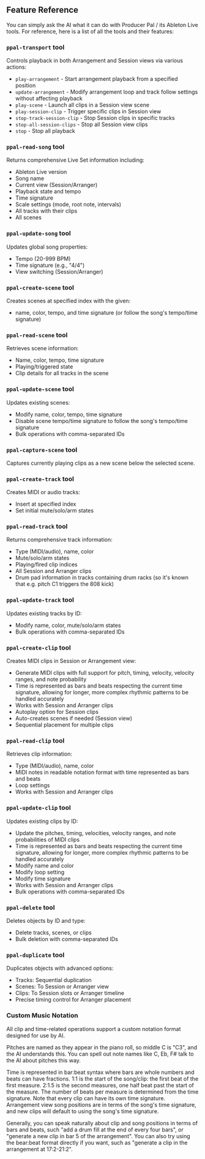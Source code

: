 ## Feature Reference

You can simply ask the AI what it can do with Producer Pal / its Ableton Live
tools. For reference, here is a list of all the tools and their features:

### `ppal-transport` tool

Controls playback in both Arrangement and Session views via various actions:

- `play-arrangement` - Start arrangement playback from a specified position
- `update-arrangement` - Modify arrangement loop and track follow settings
  without affecting playback
- `play-scene` - Launch all clips in a Session view scene
- `play-session-clip` - Trigger specific clips in Session view
- `stop-track-session-clip` - Stop Session clips in specific tracks
- `stop-all-session-clips` - Stop all Session view clips
- `stop` - Stop all playback

### `ppal-read-song` tool

Returns comprehensive Live Set information including:

- Ableton Live version
- Song name
- Current view (Session/Arranger)
- Playback state and tempo
- Time signature
- Scale settings (mode, root note, intervals)
- All tracks with their clips
- All scenes

### `ppal-update-song` tool

Updates global song properties:

- Tempo (20-999 BPM)
- Time signature (e.g., "4/4")
- View switching (Session/Arranger)

### `ppal-create-scene` tool

Creates scenes at specified index with the given:

- name, color, tempo, and time signature (or follow the song's tempo/time
  signature)

### `ppal-read-scene` tool

Retrieves scene information:

- Name, color, tempo, time signature
- Playing/triggered state
- Clip details for all tracks in the scene

### `ppal-update-scene` tool

Updates existing scenes:

- Modify name, color, tempo, time signature
- Disable scene tempo/time signature to follow the song's tempo/time signature
- Bulk operations with comma-separated IDs

### `ppal-capture-scene` tool

Captures currently playing clips as a new scene below the selected scene.

### `ppal-create-track` tool

Creates MIDI or audio tracks:

- Insert at specified index
- Set initial mute/solo/arm states

### `ppal-read-track` tool

Returns comprehensive track information:

- Type (MIDI/audio), name, color
- Mute/solo/arm states
- Playing/fired clip indices
- All Session and Arranger clips
- Drum pad information in tracks containing drum racks (so it's known that e.g.
  pitch C1 triggers the 808 kick)

### `ppal-update-track` tool

Updates existing tracks by ID:

- Modify name, color, mute/solo/arm states
- Bulk operations with comma-separated IDs

### `ppal-create-clip` tool

Creates MIDI clips in Session or Arrangement view:

- Generate MIDI clips with full support for pitch, timing, velocity, velocity
  ranges, and note probability
- Time is represented as bars and beats respecting the current time signature,
  allowing for longer, more complex rhythmic patterns to be handled accurately
- Works with Session and Arranger clips
- Autoplay option for Session clips
- Auto-creates scenes if needed (Session view)
- Sequential placement for multiple clips

### `ppal-read-clip` tool

Retrieves clip information:

- Type (MIDI/audio), name, color
- MIDI notes in readable notation format with time represented as bars and beats
- Loop settings
- Works with Session and Arranger clips

### `ppal-update-clip` tool

Updates existing clips by ID:

- Update the pitches, timing, velocities, velocity ranges, and note
  probabilities of MIDI clips
- Time is represented as bars and beats respecting the current time signature,
  allowing for longer, more complex rhythmic patterns to be handled accurately
- Modify name and color
- Modify loop setting
- Modify time signature
- Works with Session and Arranger clips
- Bulk operations with comma-separated IDs

### `ppal-delete` tool

Deletes objects by ID and type:

- Delete tracks, scenes, or clips
- Bulk deletion with comma-separated IDs

### `ppal-duplicate` tool

Duplicates objects with advanced options:

- Tracks: Sequential duplication
- Scenes: To Session or Arranger view
- Clips: To Session slots or Arranger timeline
- Precise timing control for Arranger placement

### Custom Music Notation

All clip and time-related operations support a custom notation format designed
for use by AI.

Pitches are named as they appear in the piano roll, so middle C is "C3", and the
AI understands this. You can spell out note names like C, Eb, F# talk to the AI
about pitches this way.

Time is represented in bar:beat syntax where bars are whole numbers and beats
can have fractions. 1:1 is the start of the song/clip: the first beat of the
first measure. 2:1.5 is the second measures, one half beat past the start of the
measure. The number of beats per measure is determined from the time signature.
Note that every clip can have its own time signature. Arrangement view song
positions are in terms of the song's time signature, and new clips will default
to using the song's time signature.

Generally, you can speak naturally about clip and song positions in terms of
bars and beats, such "add a drum fill at the end of every four bars", or
"generate a new clip in bar 5 of the arrangement". You can also try using the
bear:beat format directly if you want, such as "generate a clip in the
arrangement at 17:2-21:2".
